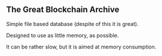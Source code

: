 ## The Great Blockchain Archive
Simple file based database (despite of this it is great).

Designed to use as little memory, as possible.

It can be rather slow, but it is aimed at memory consumption.
